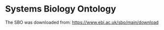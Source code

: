 Systems Biology Ontology
========================

The SBO was downloaded from: https://www.ebi.ac.uk/sbo/main/download
